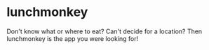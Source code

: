 lunchmonkey
===========

Don't know what or where to eat? Can't decide for a location? Then lunchmonkey is the app you were looking for!
